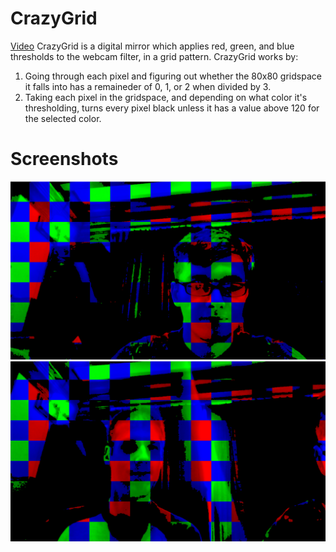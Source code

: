 # CrazyGrid
[Video](https://www.youtube.com/watch?v=BF0AzWB_qp4)
CrazyGrid is a digital mirror which applies red, green, and blue thresholds to the webcam filter, in a grid pattern. CrazyGrid works by:
1. Going through each pixel and figuring out whether the 80x80 gridspace it falls into has a remaineder of 0, 1, or 2 when divided by 3.
1. Taking each pixel in the gridspace, and depending on what color it's thresholding, turns every pixel black unless it has a value above 120 for the selected color.

# Screenshots
![Screenshot1](crazygrid1.PNG)
![Screenshot2](crazygrid2.PNG)
